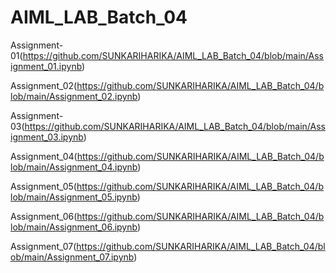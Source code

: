 # AIML_LAB_Batch_04
Assignment-01(https://github.com/SUNKARIHARIKA/AIML_LAB_Batch_04/blob/main/Assignment_01.ipynb)

Assignment_02(https://github.com/SUNKARIHARIKA/AIML_LAB_Batch_04/blob/main/Assignment_02.ipynb)

Assignment-03(https://github.com/SUNKARIHARIKA/AIML_LAB_Batch_04/blob/main/Assignment_03.ipynb)

Assignment_04(https://github.com/SUNKARIHARIKA/AIML_LAB_Batch_04/blob/main/Assignment_04.ipynb)

Assignment_05(https://github.com/SUNKARIHARIKA/AIML_LAB_Batch_04/blob/main/Assignment_05.ipynb)

Assignment_06(https://github.com/SUNKARIHARIKA/AIML_LAB_Batch_04/blob/main/Assignment_06.ipynb)

Assignment_07(https://github.com/SUNKARIHARIKA/AIML_LAB_Batch_04/blob/main/Assignment_07.ipynb)
